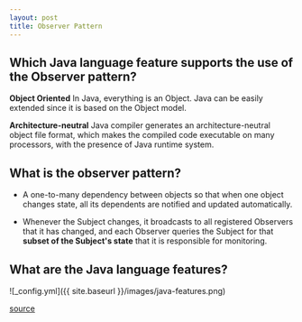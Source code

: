 ```yaml
---
layout: post
title: Observer Pattern 
---
```


## Which Java language feature supports the use of the Observer pattern?
**Object Oriented**
In Java, everything is an Object. Java can be easily extended since it is based on the Object model.

**Architecture-neutral**
Java compiler generates an architecture-neutral object file format, which makes the compiled code executable on many processors, with the presence of Java runtime system.

## What is the observer pattern?
* A one-to-many dependency between objects so that when one object changes state, 
all its dependents are notified and updated automatically.

* Whenever the Subject changes, it broadcasts to all registered Observers that it has changed, 
and each Observer queries the Subject for that __subset of the Subject's state__ that it is responsible for monitoring.
  

## What are the Java language features?

![_config.yml]({{ site.baseurl }}/images/java-features.png)


[source](https://sourcemaking.com/design_patterns/observer)
